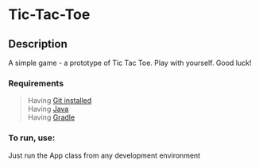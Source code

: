 # Tic-Tac-Toe #

## Description ##

A simple game - a prototype of Tic Tac Toe. Play with yourself.
Good luck!

### Requirements ###

> Having [Git installed](https://git-scm.com/book/en/v2/Getting-Started-Installing-Git)  
> Having [Java](https://www.oracle.com/java/technologies/downloads)  
> Having [Gradle](https://gradle.org/install)

### To run, use: ###

Just run the App class from any development environment

